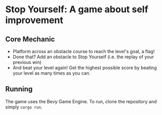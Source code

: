 # Stop Yourself: A game about self improvement
## Core Mechanic
- Platform across an obstacle course to reach the level's goal, a flag!
- Done that? Add an obstacle to Stop Yourself (i.e. the replay of your previous win)
- And beat your level again!
Get the highest possible score by beating your level as many times as you can.

## Running
The game uses the Bevy Game Engine. To run, clone the repository and simply `cargo run`.
